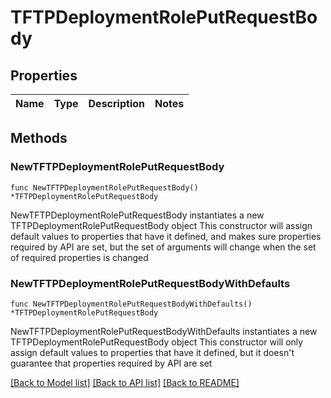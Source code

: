 # TFTPDeploymentRolePutRequestBody

## Properties

Name | Type | Description | Notes
------------ | ------------- | ------------- | -------------

## Methods

### NewTFTPDeploymentRolePutRequestBody

`func NewTFTPDeploymentRolePutRequestBody() *TFTPDeploymentRolePutRequestBody`

NewTFTPDeploymentRolePutRequestBody instantiates a new TFTPDeploymentRolePutRequestBody object
This constructor will assign default values to properties that have it defined,
and makes sure properties required by API are set, but the set of arguments
will change when the set of required properties is changed

### NewTFTPDeploymentRolePutRequestBodyWithDefaults

`func NewTFTPDeploymentRolePutRequestBodyWithDefaults() *TFTPDeploymentRolePutRequestBody`

NewTFTPDeploymentRolePutRequestBodyWithDefaults instantiates a new TFTPDeploymentRolePutRequestBody object
This constructor will only assign default values to properties that have it defined,
but it doesn't guarantee that properties required by API are set


[[Back to Model list]](../README.md#documentation-for-models) [[Back to API list]](../README.md#documentation-for-api-endpoints) [[Back to README]](../README.md)


